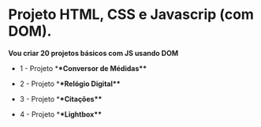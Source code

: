 # Projeto HTML, CSS e Javascrip (com DOM).

**Vou criar 20 projetos básicos com JS usando DOM**

- 1 - Projeto \***\*Conversor de Médidas\*\***

- 2 - Projeto \***\*Relógio Digital\*\***

- 3 - Projeto \***\*Citações\*\***

- 4 - Projeto \***\*Lightbox\*\***
